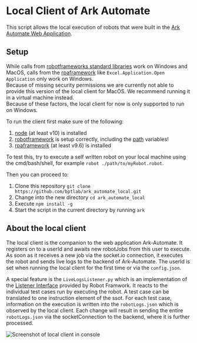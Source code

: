 # Local Client of Ark Automate

This script allows the local execution of robots that were built in the [Ark Automate Web Application](https://github.com/bptlab/ark_automate). 

## Setup

While calls from [robotframeworks standard libraries](http://robotframework.org/robotframework/#standard-libraries) work on Windows and MacOS, calls from the [rpaframework](https://rpaframework.org/#libraries) like `Excel.Application.Open Application` only work on Windows.  
Because of missing security permissions we are currently not able to provide this version of the local client for MacOS. We recommend running it in a virtual machine instead.  
Because of these factors, the local client for now is only supported to run on Windows.

To run the client first make sure of the following:

1. [node](https://nodejs.org/en/download/) (at least v10) is installed
2. [robotframework](https://robotframework.org/robotframework/latest/RobotFrameworkUserGuide.html#installation-instructions) is setup correctly, including the [path](https://robotframework.org/robotframework/latest/RobotFrameworkUserGuide.html#configuring-path) variables!
3. [rpaframework](https://rpaframework.org/index.html#installation)  (at least v9.6) is installed

To test this, try to execute a self written robot on your local machine using the cmd/bash/shell, for example `robot ./path/to/myRobot.robot`.

Then you can proceed to:
1. Clone this repository `git clone https://github.com/bptlab/ark_automate_local.git`
2. Change into the new directory `cd ark_automate_local`
3. Execute `npm install -g`
4. Start the script in the current directory by running `ark` 

## About the local client
The local client is the companion to the web application Ark-Automate. It registers on to a userId and awaits new robotJobs from this user to execute. As soon as it receives a new job via the socket.io connection, it executes the robot and sends live logs to the backend of Ark-Automate. The userId is set when running the local client for the first time or via the `config.json`.

A special feature is the `LiveLogsListener.py` which is an implementation of the [Listener Interface](http://robotframework.org/robotframework/latest/RobotFrameworkUserGuide.html#listener-interface) provided by Robot Framwork. It reacts to the individual test cases run by executing the robot. A test case can be translated to one instruction element of the ssot. For each test case, information on the execution is written into the `robotLogs.json` which is observed by the local client. Each change will result in sending the entire `robotLogs.json` via the socketConnection to the backend, where it is further processed.

![Screenshot of local client in console](https://i.imgur.com/XYIvl5f.png)

